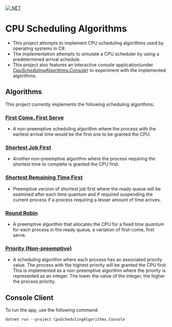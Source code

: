 [![.NET](https://github.com/amal-stack/CpuSchedulingAlgorithms/actions/workflows/dotnet.yml/badge.svg?branch=master)](https://github.com/amal-stack/CpuSchedulingAlgorithms/actions/workflows/dotnet.yml)

# CPU Scheduling Algorithms
* This project attempts to implement CPU scheduling algorithms used by operating systems in C#. 
* The implementation attempts to simulate a CPU scheduler by using a predetermined arrival schedule. 
* This project also features an interactive console application(under [*CpuSchedulingAlgorithms.Console*](https://github.com/amal-stack/CpuSchedulingAlgorithms/tree/master/CpuSchedulingAlgorithms.Console)) to experiment with the implemented algorithms.

## Algorithms
This project currently implements the following scheduling algorithms:
### [First Come, First Serve](https://github.com/amal-stack/CpuSchedulingAlgorithms/blob/master/CpuSchedulingAlgorithms/FirstComeFirstServeScheduler.cs)
* A non-preemptive scheduling algorithm where the process with the earliest arrival time would be the first one to be granted the CPU. 
### [Shortest Job First](https://github.com/amal-stack/CpuSchedulingAlgorithms/blob/master/CpuSchedulingAlgorithms/ShortestJobFirstScheduler.cs)
* Another non-preemptive algorithm where the process requiring the shortest time to complete is granted the CPU first.
### [Shortest Remaining Time First](https://github.com/amal-stack/CpuSchedulingAlgorithms/blob/master/CpuSchedulingAlgorithms/ShortestRemainingTimeScheduler.cs)
* Preemptive version of shortest job first where the ready queue will be examined after each time quantum and if required suspending the current process if a process requiring a lesser amount of time arrives.
### [Round Robin](https://github.com/amal-stack/CpuSchedulingAlgorithms/blob/master/CpuSchedulingAlgorithms/RoundRobinScheduler.cs)
* A preemptive algorithm that allocates the CPU for a fixed *time quantum* for each process in the ready queue, a variation of first-come, first serve.

### [Priority (Non-preemptive)](https://github.com/amal-stack/CpuSchedulingAlgorithms/blob/master/CpuSchedulingAlgorithms/PriorityScheduler.cs)
* A scheduling algorithm where each process has an associated priority value. The process with the highest priority will be granted the CPU first. This is implemented as a non-preemptive algorithm where the priority is represented as an integer. The lower the value of the integer, the higher the process priority.

## Console Client
To run the app, use the following command:
```
dotnet run --project CpuSchedulingAlgorithms.Console
```
